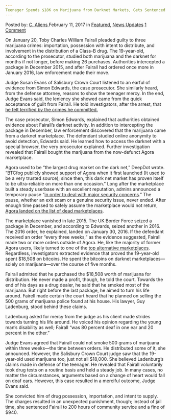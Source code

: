 ```yaml
---
Teenager Spends $18K on Marijuana from Darknet Markets, Gets Sentenced to Community Service
---
```

<article class="post-listing post-18078 post type-post status-publish format-standard has-post-thumbnail hentry  tag-18k tag-community tag-darknet tag-marijuana tag-markets tag-sentenced tag-service tag-spends tag-teenager">
    <div class="post-inner">
        <span>Posted by: <a href="https://www.deepdotweb.com/author/caliens/" title="">C. Aliens </a></span>
    <span>February 11, 2017</span>
    <span>in <a href="https://www.deepdotweb.com/category/deepdot-news/" rel="category tag">Featured</a>, <a href="https://www.deepdotweb.com/category/news-updates/" rel="category tag">News Updates</a></span>
    <span><a href="https://www.deepdotweb.com/2017/02/11/teenager-spends-18k-marijuana-darknet-markets-gets-sentenced-community-service/#comments">1 Comment</a></span>
    </p>
    <div class="clear"></div>
    <div class="entry">
    <p>On January 20, Toby Charles William Fairall pleaded guilty to three marijuana crimes: importation, possession with intent to distribute, and involvement in the distribution of a Class-B drug. The 19-year-old, according to the prosecutor, studied both marijuana and the darknet for months if not longer, before making 26 purchases. Authorities intercepted a package in December 2015, and after Fairall had ordered once more in January 2016, law enforcement made their move.</p>
    <p>Judge Susan Evans of Salisbury Crown Court listened to an earful of evidence from Simon Edwards, the case prosecutor. She similarly heard, from the defense attorney, reasons to show the teenager mercy. In the end, Judge Evans said, the leniency she showed came from the quick acceptance of guilt from Fairall. He told investigators, after the arrest, that <a href="http://www.salisburyjournal.co.uk/news/15047361.Deaf_teenage_drug_dealer_imported_cannabis_bought_on__dark_web_/">he felt terrified by the crimes he committed.</a></p>
    <p>The case prosecutor, Simon Edwards, explained that authorities obtained evidence about Fairall’s darknet activity. In addition to intercepting the package in December, law enforcement discovered that the marijuana came from a darknet marketplace. The defendant studied online anonymity to avoid detection, Edwards said. He learned how to access the darknet with a special browser, the very prosecutor explained. Further investigation revealed that Fairall bought the marijuana from the now-defunct Agora marketplace.</p>
    <p>Agora used to be “the largest drug market on the dark net,” DeepDot wrote. “BTCfog publicly showed support of Agora when it first launched (It used to be a very trusted source); since then, this dark net market has proven itself to be ultra-reliable on more than one occasion.” Long after the marketplace built a steady userbase with an excellent reputation, admins announced a temporary pause “<a href="https://www.deepdotweb.com/2015/08/26/agora-market-to-pause-operations-finish-your-orders-and-withdraw-money/">in order to deal with major security concerns</a>.” The pause, whether an exit scam or a genuine security issue, never ended. After enough time passed to safely assume the marketplace would not return, <a href="https://www.deepdotweb.com/marketplace-directory/categories/dead-scam">Agora landed on the list of dead marketplaces</a>.</p>
    <p>The marketplace vanished in late 2015. The UK Border Force seized a package in December, and according to Edwards, seized another in 2016. The 2016 order, he explained, landed on January 30, 2016. If the defendant received an order “every three weeks,” as the evidence suggested, Fairall made two or more orders outside of Agora. He, like the majority of former Agora users, likely turned to one of the <a href="https://www.deepdotweb.com/2013/10/28/updated-llist-of-hidden-marketplaces-tor-i2p/">top alternative marketplaces</a>. Regardless, investigators extracted evidence that proved the 19-year-old spent $18,508 on bitcoins. He spent the bitcoins on darknet marketplaces—solely on marijuana—over the course of five months.</p>
    <p>Fairall admitted that he purchased the $18,508 worth of marijuana for distribution. He never made a profit, though, he told the court. Towards the end of his days as a drug dealer, he said that he smoked most of the marijuana. But right before the last package, he aimed to turn his life around. Fairell made certain the court heard that he planned on selling the 500 grams of marijuana police found at his house. His lawyer, Guy Ladenburg, stood behind these claims.</p>
    <p>Ladenburg asked for mercy from the judge as his client made strides towards turning his life around. He voiced his opinion regarding the young man’s disability as well; Fairall “was 80 percent deaf in one ear and 20 percent in the other.”</p>
    <p>Judge Evans agreed that Fairall could not smoke 500 grams of marijuana within three weeks—the time between orders. He distributed some of it, she announced. However, the Salisbury Crown Court judge saw that the 19-year-old used marijuana too, just not all $18,000. She believed Ladenburg’s claims made in defense of the teenager. He revealed that Fairall voluntarily took drug tests on a routine basis and held a steady job. In many cases, no matter the circumstances, arguments based on a change of heart would fall on deaf ears. However, this case resulted in a merciful outcome, Judge Evans said.</p>
    <p>She convicted him of drug possession, importation, and intent to supply. The charges resulted in an unexpected punishment, though; instead of jail time, she sentenced Fairall to 200 hours of community service and a fine of $940.</p>
    </div>
    <span style="display:none"><a href="https://www.deepdotweb.com/tag/18k/" rel="tag">18k</a> <a href="https://www.deepdotweb.com/tag/community/" rel="tag">community</a> <a href="https://www.deepdotweb.com/tag/darknet/" rel="tag">darknet</a> <a href="https://www.deepdotweb.com/tag/marijuana/" rel="tag">marijuana</a> <a href="https://www.deepdotweb.com/tag/markets/" rel="tag">markets</a> <a href="https://www.deepdotweb.com/tag/sentenced/" rel="tag">sentenced</a> <a href="https://www.deepdotweb.com/tag/service/" rel="tag">service</a> <a href="https://www.deepdotweb.com/tag/spends/" rel="tag">spends</a> <a href="https://www.deepdotweb.com/tag/teenager/" rel="tag">teenager</a></span> <span style="display:none" class="updated">2017-02-11</span>
    <div style="display:none" class="vcard author" itemprop="author" itemscope itemtype="http://schema.org/Person"><strong class="fn" itemprop="name"><a href="https://www.deepdotweb.com/author/caliens/" title="Posts by C. Aliens" rel="author">C. Aliens</a></strong></div>
    </div>
</article>

